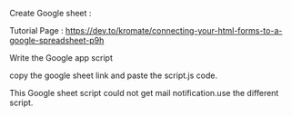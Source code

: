 Create Google sheet :


Tutorial Page : https://dev.to/kromate/connecting-your-html-forms-to-a-google-spreadsheet-p9h   

Write the Google app script


copy the google sheet link and paste the script.js code.


This Google sheet script could not get mail notification.use the different script.
